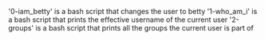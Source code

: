 '0-iam_betty' is a bash script that changes the user to betty
'1-who_am_i' is a bash script that prints the effective username of the current user
'2-groups' is a bash script that prints all the groups the current user is part of
